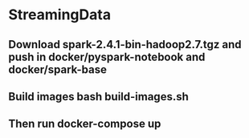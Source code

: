 # StreamingData
## Download spark-2.4.1-bin-hadoop2.7.tgz and push in docker/pyspark-notebook and docker/spark-base
## Build images bash build-images.sh
## Then run docker-compose up
